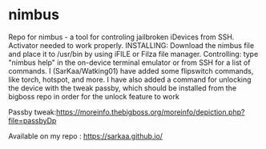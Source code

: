 # nimbus
Repo for nimbus - a tool for controling jailbroken iDevices from SSH. Activator needed to work properly.
INSTALLING: Download the nimbus file and place it to /usr/bin by using iFILE or Filza file manager.
Controlling: type "nimbus help" in the on-device terminal emulator or from SSH for a list of commands.
I (SarKaa/Watking01) have added some flipswitch commands, like torch, hotspot, and more. I have also added a command for unlocking the device with the tweak passby, which should be installed from the bigboss repo in order for the unlock feature to work

Passby tweak:https://moreinfo.thebigboss.org/moreinfo/depiction.php?file=passbyDp

Available on my repo : https://sarkaa.github.io/
